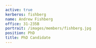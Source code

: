```yaml
---
active: true
kerberos: fishberg
name: Andrew Fishberg
office: 31-235B
portrait: /images/members/fishberg.jpg
position: PhD
title: PhD Candidate
---
```

